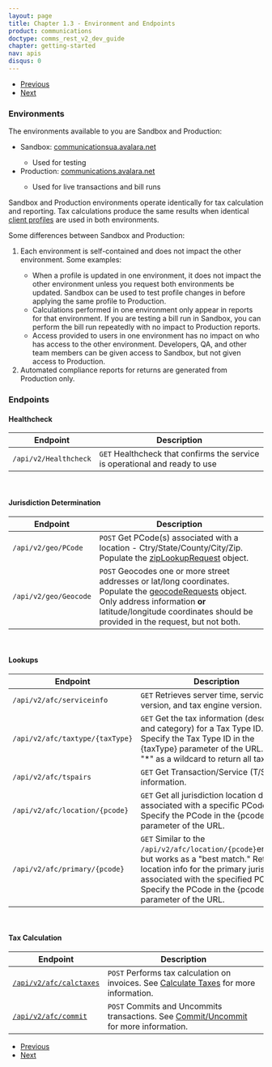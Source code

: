 ```yaml
---
layout: page
title: Chapter 1.3 - Environment and Endpoints
product: communications
doctype: comms_rest_v2_dev_guide
chapter: getting-started
nav: apis
disqus: 0
---
```


<ul class="pager">
  <li class="previous"><a href="/communications/dev-guide_rest_v2/getting-started/authentication/"><i class="glyphicon glyphicon-chevron-left"></i>Previous</a></li>
  <li class="next"><a href="/communications/dev-guide_rest_v2/getting-started/best-practices/">Next<i class="glyphicon glyphicon-chevron-right"></i></a></li>
</ul>

<h3>Environments</h3>

The environments available to you are Sandbox and Production:

<ul class="dev-guide-list">
  <li>Sandbox: <a class="dev-guide-link" href="https://communicationsua.avalara.net">communicationsua.avalara.net</a></li>
    <ul class="dev-guide-list">
      <li>Used for testing</li>
    </ul>
  <li>Production: <a class="dev-guide-link" href="https://communications.avalara.net">communications.avalara.net</a></li>
    <ul class="dev-guide-list">
      <li>Used for live transactions and bill runs</li>
    </ul>
</ul>

Sandbox and Production environments operate identically for tax calculation and reporting.  Tax calculations produce the same results when identical <a class="dev-guide-link" href="/communications/dev-guide_rest_v2/customizing-transactions/client-profiles/">client profiles</a> are used in both environments.

Some differences between Sandbox and Production:
<ol class="dev-guide-list">
  <li>Each environment is self-contained and does not impact the other environment.  Some examples:</li>
    <ul class="dev-guide-list">
      <li>When a profile is updated in one environment, it does not impact the other environment unless you request both environments be updated.  Sandbox can be used to test profile changes in before applying the same profile to Production.</li>
      <li>Calculations performed in one environment only appear in reports for that environment.  If you are testing a bill run in Sandbox, you can perform the bill run repeatedly with no impact to Production reports.</li>
      <li>Access provided to users in one environment has no impact on who has access to the other environment.  Developers, QA, and other team members can be given access to Sandbox, but not given access to Production.</li>
    </ul>
  <li>Automated compliance reports for returns are generated from Production only.</li>
</ol>

<h3 id="endpoints">Endpoints</h3>
<h4 id="healthcheck">Healthcheck</h4>
<div class="mobile-table">
  <table class="styled-table">
    <thead>
      <tr>
        <th>Endpoint</th>
        <th>Description</th>
      </tr>
    </thead>
    <tbody>
      <tr>
        <td><code>/api/v2/Healthcheck</code></td>
        <td><code>GET</code> Healthcheck that confirms the service is operational and ready to use</td>
      </tr>
    </tbody>
  </table>
<div>

<br/>
<h4 id="jur_determine">Jurisdiction Determination</h4>
<div class="mobile-table">
  <table class="styled-table">
    <thead>
      <tr>
        <th>Endpoint</th>
        <th>Description</th>
      </tr>
    </thead>
    <tbody>
      <tr>
        <td><code>/api/v2/geo/PCode</code></td>
        <td><code>POST</code> Get PCode(s) associated with a location - Ctry/State/County/City/Zip.  Populate the <a class="dev-guide-link" href="/communications/dev-guide_rest_v2/reference/zip-lookup-request/">zipLookupRequest</a> object.</td>
      </tr>
      <tr>
        <td><code>/api/v2/geo/Geocode</code></td>
        <td><code>POST</code> Geocodes one or more street addresses or lat/long coordinates.  Populate the <a class="dev-guide-link" href="/communications/dev-guide_rest_v2/reference/geocode-requests/">geocodeRequests</a> object.
        <br/>
        Only address information <b>or</b> latitude/longitude coordinates should be provided in the request, but not both.
        </td>
      </tr>
    </tbody>
  </table>
<div>

<br/>
<h4 id="lookups">Lookups</h4>
<div class="mobile-table">
  <table class="styled-table">
    <thead>
      <tr>
        <th>Endpoint</th>
        <th>Description</th>
      </tr>
    </thead>
    <tbody>
      <tr>
        <td><code>/api/v2/afc/serviceinfo</code></td>
        <td><code>GET</code> Retrieves server time, service build version, and tax engine version.</td>
      </tr>
      <tr>
        <td><code>/api/v2/afc/taxtype/{taxType}</code></td>
        <td><code>GET</code> Get the tax information (description and category) for a Tax Type ID.
        <br/>
        Specify the Tax Type ID in the {taxType} parameter of the URL.  Use "*" as a wildcard to return all tax types.</td>
      </tr>
      <tr>
        <td><code>/api/v2/afc/tspairs</code></td>
        <td><code>GET</code> Get Transaction/Service (T/S) Pair information.</td>
      </tr>
      <tr>
        <td><code>/api/v2/afc/location/{pcode}</code></td>
        <td><code>GET</code> Get all jurisdiction location data associated with a specific PCode.
        <br/>
        Specify the PCode in the {pcode} parameter of the URL.
        </td>
      </tr>
      <tr>
        <td><code>/api/v2/afc/primary/{pcode}</code></td>
        <td><code>GET</code> Similar to the <code>/api/v2/afc/location/{pcode}</code>endpoint, but works as a "best match." Returns location info for the primary jurisdiction associated with the specified PCode.
        <br/>
        Specify the PCode in the {pcode} parameter of the URL.
        </td>
      </tr>
    </tbody>
  </table>
<div>

<br/>
<h4 id="tax_calc">Tax Calculation</h4>
<div class="mobile-table">
  <table class="styled-table">
    <thead>
      <tr>
        <th>Endpoint</th>
        <th>Description</th>
      </tr>
    </thead>
    <tbody>
      <tr>
        <td><a class="dev-guide-link" href="/communications/dev-guide_rest_v2/reference/calc-taxes-request/"><code>/api/v2/afc/calctaxes</code></a></td>
        <td><code>POST</code> Performs tax calculation on invoices.  See <a class="dev-guide-link" href="/communications/dev-guide_rest_v2/calculate-taxes/">Calculate Taxes</a> for more information.</td>
      </tr>
      <tr>
        <td><a class="dev-guide-link" href="/communications/dev-guide_rest_v2/commit-uncommit/commit-request/"><code>/api/v2/afc/commit</code></a></td>
        <td><code>POST</code> Commits and Uncommits transactions. See <a class="dev-guide-link" href="/communications/dev-guide_rest_v2/commit-uncommit/">Commit/Uncommit</a> for more information.</td>
      </tr>
    </tbody>
  </table>
<div>


<ul class="pager">
  <li class="previous"><a href="/communications/dev-guide_rest_v2/getting-started/authentication/"><i class="glyphicon glyphicon-chevron-left"></i>Previous</a></li>
  <li class="next"><a href="/communications/dev-guide_rest_v2/getting-started/best-practices/">Next<i class="glyphicon glyphicon-chevron-right"></i></a></li>
</ul>